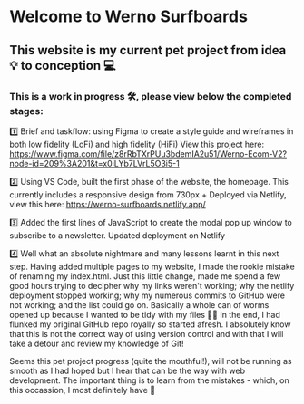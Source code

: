 ﻿# Welcome to Werno Surfboards
 ## This website is my current pet project from idea 💡 to conception 💻 
 ### This is a work in progress 🛠️, please view below the completed stages:
 
1️⃣ Brief and taskflow: using Figma to create a style guide and wireframes in both low fidelity (LoFi) and high fidelity (HiFi)
View this project here: https://www.figma.com/file/z8rRbTXrPUu3bdemIA2u51/Werno-Ecom-V2?node-id=209%3A201&t=x0iLYb7LVrL5O3i5-1

2️⃣ Using VS Code, built the first phase of the website, the homepage. This currently includes a responsive design from 730px +
Deployed via Netlify, view this here: https://werno-surfboards.netlify.app/

3️⃣ Added the first lines of JavaScript to create the modal pop up window to subscribe to a newsletter. Updated deployment on Netlify

4️⃣ Well what an absolute nightmare and many lessons learnt in this next step. Having added multiple pages to my website, I made the rookie mistake of renaming my index.html. Just this little change, made me spend a few good hours trying to decipher why my links weren't working; why the netlify deployment stopped working; why my numerous commits to GitHub were not working; and the list could go on. Basically a whole can of worms opened up because I wanted to be tidy with my files 🤦‍♀️ In the end, I had flunked my original GitHub repo royally so started afresh. I absolutely know that this is not the correct way of using version control and with that I will take a detour and review my knowledge of Git!

Seems this pet project progress (quite the mouthful!), will not be running as smooth as I had hoped but I hear that can be the way with web development. The important thing is to learn from the mistakes - which, on this occassion, I most definitely have 🥴


